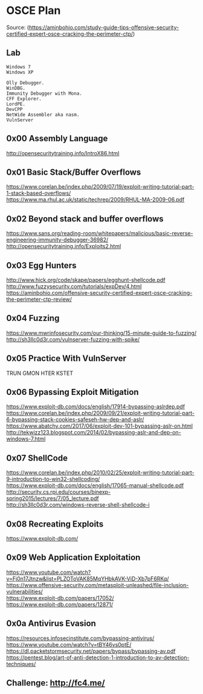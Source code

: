 # OSCE Plan 
Source: (https://aminbohio.com/study-guide-tips-offensive-security-certified-expert-osce-cracking-the-perimeter-ctp/)

## Lab

```
Windows 7
Windows XP
```
```
Olly Debugger.
WinDBG.
Immunity Debugger with Mona.
CFF Explorer.
LordPE.
DevCPP
NetWide Assembler aka nasm.
VulnServer
```

## 0x00 Assembly Language

http://opensecuritytraining.info/IntroX86.html

## 0x01 Basic Stack/Buffer Overflows

https://www.corelan.be/index.php/2009/07/19/exploit-writing-tutorial-part-1-stack-based-overflows/
https://www.ma.rhul.ac.uk/static/techrep/2009/RHUL-MA-2009-06.pdf

## 0x02 Beyond stack and buffer overflows

https://www.sans.org/reading-room/whitepapers/malicious/basic-reverse-engineering-immunity-debugger-36982/
http://opensecuritytraining.info/Exploits2.html

## 0x03 Egg Hunters

http://www.hick.org/code/skape/papers/egghunt-shellcode.pdf
http://www.fuzzysecurity.com/tutorials/expDev/4.html
https://aminbohio.com/offensive-security-certified-expert-osce-cracking-the-perimeter-ctp-review/

## 0x04 Fuzzing

https://www.mwrinfosecurity.com/our-thinking/15-minute-guide-to-fuzzing/
http://sh3llc0d3r.com/vulnserver-fuzzing-with-spike/

## 0x05 Practice With VulnServer

TRUN
GMON
HTER
KSTET

## 0x06 Bypassing Exploit Mitigation

https://www.exploit-db.com/docs/english/17914-bypassing-aslrdep.pdf \
https://www.corelan.be/index.php/2009/09/21/exploit-writing-tutorial-part-6-bypassing-stack-cookies-safeseh-hw-dep-and-aslr/ \
https://www.abatchy.com/2017/06/exploit-dev-101-bypassing-aslr-on.html \
http://tekwizz123.blogspot.com/2014/02/bypassing-aslr-and-dep-on-windows-7.html

## 0x07 ShellCode

https://www.corelan.be/index.php/2010/02/25/exploit-writing-tutorial-part-9-introduction-to-win32-shellcoding/ \
https://www.exploit-db.com/docs/english/17065-manual-shellcode.pdf \
http://security.cs.rpi.edu/courses/binexp-spring2015/lectures/7/05_lecture.pdf \
http://sh3llc0d3r.com/windows-reverse-shell-shellcode-i

## 0x08 Recreating Exploits

https://www.exploit-db.com/

## 0x09 Web Application Exploitation
https://www.youtube.com/watch?v=Fj0n17Jtnzw&list=PLZOToVAK85MqYHbkAVK-ViD-Xb7pF6RKq/ \
https://www.offensive-security.com/metasploit-unleashed/file-inclusion-vulnerabilities/ \
https://www.exploit-db.com/papers/17052/ \
https://www.exploit-db.com/papers/12871/

## 0x0a Antivirus Evasion

https://resources.infosecinstitute.com/bypassing-antivirus/ \
https://www.youtube.com/watch?v=tBY46vs0ptE/ \
https://dl.packetstormsecurity.net/papers/bypass/bypassing-av.pdf \
https://pentest.blog/art-of-anti-detection-1-introduction-to-av-detection-techniques/


## Challenge: http://fc4.me/
